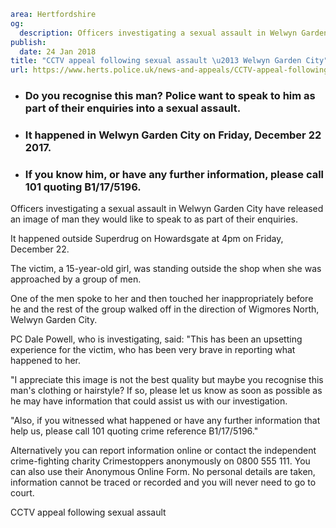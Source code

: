 ```yaml
area: Hertfordshire
og:
  description: Officers investigating a sexual assault in Welwyn Garden City have released an image of man they would like to speak to as part of their enquiries.
publish:
  date: 24 Jan 2018
title: "CCTV appeal following sexual assault \u2013 Welwyn Garden City"
url: https://www.herts.police.uk/news-and-appeals/CCTV-appeal-following-sexual-assault-WelwynGardenCity-1504B
```

* ### Do you recognise this man? Police want to speak to him as part of their enquiries into a sexual assault.

 * ### It happened in Welwyn Garden City on Friday, December 22 2017.

 * ### If you know him, or have any further information, please call 101 quoting B1/17/5196.

Officers investigating a sexual assault in Welwyn Garden City have released an image of man they would like to speak to as part of their enquiries.

It happened outside Superdrug on Howardsgate at 4pm on Friday, December 22.

The victim, a 15-year-old girl, was standing outside the shop when she was approached by a group of men.

One of the men spoke to her and then touched her inappropriately before he and the rest of the group walked off in the direction of Wigmores North, Welwyn Garden City.

PC Dale Powell, who is investigating, said: "This has been an upsetting experience for the victim, who has been very brave in reporting what happened to her.

"I appreciate this image is not the best quality but maybe you recognise this man's clothing or hairstyle? If so, please let us know as soon as possible as he may have information that could assist us with our investigation.

"Also, if you witnessed what happened or have any further information that help us, please call 101 quoting crime reference B1/17/5196."

Alternatively you can report information online or contact the independent crime-fighting charity Crimestoppers anonymously on 0800 555 111. You can also use their Anonymous Online Form. No personal details are taken, information cannot be traced or recorded and you will never need to go to court.

CCTV appeal following sexual assault
